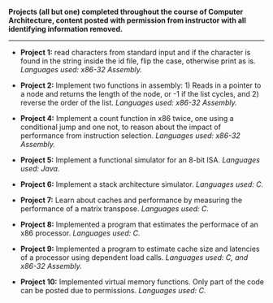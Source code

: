 **Projects (all but one) completed throughout the course of Computer Architecture, content posted with permission from instructor with all identifying information  removed.**  
***


- **Project 1:** read characters from standard input and if the character is found in the string inside the id file, flip the case, otherwise print as is. *Languages used: x86-32 Assembly.*

- **Project 2:** Implement two functions in assembly: 1) Reads in a pointer to a node and returns the length of the node, or -1 if the list cycles, and 2) reverse the order of the list. *Languages used: x86-32 Assembly.*

- **Project 4:** Implement a count function in x86 twice, one using a conditional jump and one not, to reason about the impact of performance from instruction selection. *Languages used: x86-32 Assembly.*

- **Project 5:** Implement a functional simulator for an 8-bit ISA. *Languages used: Java.*

- **Project 6:** Implement a stack architecture simulator. *Languages used: C.*

- **Project 7:** Learn about caches and performance by measuring the performance of a matrix transpose. *Languages used: C.*

- **Project 8:** Implemented a program that estimates the performace of an x86 processor. *Languages used: C.*

- **Project 9:** Implemented a program to estimate cache size and latencies of a processor using dependent load calls. *Languages used: C, and x86-32 Assembly.*

- **Project 10:** Implemented virtual memory functions. Only part of the code can be posted due to permissions. *Languages used: C.*
